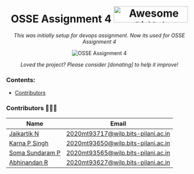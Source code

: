 

<h1 align="center">OSSE Assignment 4
<a href="https://github.com/2020mt93717/devops" target="_blank"><img src="https://api.producthunt.com/widgets/embed-image/v1/featured.svg?post_id=277987&theme=light" alt="Awesome GitHub Profiles - Best curated list of developers readme, updated every 15 min | Product Hunt" style="width: 200px; height: 44px;" width="200" height="44" /></a></h1>
<div align="center">


<i>This was initially setup for devops assignment. Now its used for OSSE Assignment 4</i>


<img alt="OSSE Assignment 4" src="assets/agpr.gif"> </img>

<i>Loved the project? Please consider [donating] to help it improve!</i>

</div>

### Contents:
  - [Contributors](#contributors)
    
### Contributors 👨🏽‍💻
|Name|Email|
|----|-------|
|[Jaikartik N](https://2020mt93717.github.io) | 2020mt93717@wilp.bits-pilani.ac.in |
|[Karna P Singh](https://2020mt93650.github.io/2020mt93650/) | 2020mt93650@wilp.bits-pilani.ac.in |
|[Soma Sundaram P](https://ss-acc.github.io/) | 2020mt93565@wilp.bits-pilani.ac.in |
|[Abhinandan R](https://abhi55521.github.io/Abhi55521) | 2020mt93627@wilp.bits-pilani.ac.in |


